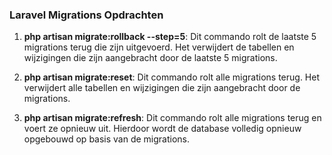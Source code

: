 ### Laravel Migrations Opdrachten

1. **php artisan migrate:rollback --step=5**: Dit commando rolt de laatste 5 migrations terug die zijn uitgevoerd. Het verwijdert de tabellen en wijzigingen die zijn aangebracht door de laatste 5 migrations.

2. **php artisan migrate:reset**: Dit commando rolt alle migrations terug. Het verwijdert alle tabellen en wijzigingen die zijn aangebracht door de migrations.

3. **php artisan migrate:refresh**: Dit commando rolt alle migrations terug en voert ze opnieuw uit. Hierdoor wordt de database volledig opnieuw opgebouwd op basis van de migrations.
